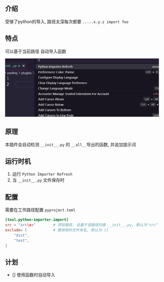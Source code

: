 ## 介绍

受够了python的导入, 路径太深每次都要 `.....x.y.z import foo`

## 特点

可以基于当前路径 自动导入函数

![img](media/demo.gif)

## 原理

本插件会自动检测 `__init__.py` 的 `__all__`导出的函数, 并追加提示词

## 运行时机

1. 运行 `Python Importer Refresh`
2. 当 `__init__.py` 文件保存时

## 配置

需要在工作路径配置 `pyproject.toml`

```toml
[tool.python-importer.import]
src = "src\xx"        # 项目路径, 会基于该路径扫描 __init__.py, 默认为"src"
exclude= [            # 要排除的文件夹名, 默认为 []
    "dist",
    "test",
]

```

## 计划

- [] 使用函数时自动导入
